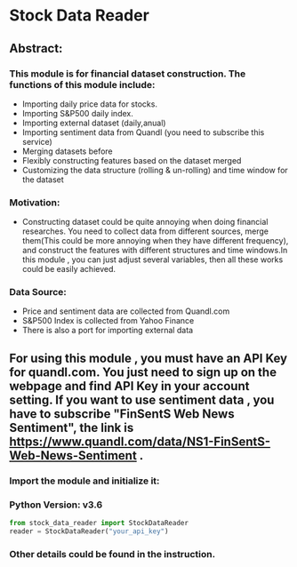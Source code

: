 # Stock Data Reader

## Abstract:
### This module is for financial dataset construction. The functions of this module include:
- Importing daily price data for stocks.
- Importing S&P500 daily index.
- Importing external dataset (daily,anual)
- Importing sentiment data from Quandl (you need to subscribe this service)
- Merging datasets before
- Flexibly constructing features based on the dataset merged
- Customizing the data structure (rolling & un-rolling) and time window for the dataset
### Motivation:
- Constructing dataset could be quite annoying when doing financial researches. You need to collect data from different sources, merge them(This could be more annoying when they have different frequency), and construct the features with different structures and time windows.In this module , you can just adjust several variables, then all these works could be easily achieved.
### Data Source:
- Price and sentiment data are collected from Quandl.com
- S&P500 Index is collected from Yahoo Finance
- There is also a port for importing external data
## For using this module , you must have an API Key for quandl.com. You just need to sign up on the webpage and find API Key in your account setting. If you want to use sentiment data , you have to subscribe "FinSentS Web News Sentiment", the link is https://www.quandl.com/data/NS1-FinSentS-Web-News-Sentiment .
### Import the module and initialize it:
### Python Version: v3.6

```python
from stock_data_reader import StockDataReader
reader = StockDataReader("your_api_key")
```
### Other details could be found in the instruction.
